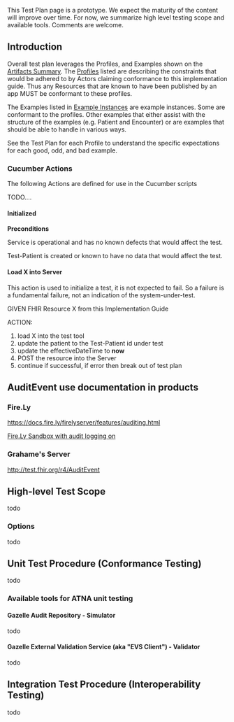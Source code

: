 <div markdown="1" class="stu-note">

This Test Plan page is a prototype.   We expect the maturity of the content will improve over time.  For now, we summarize high level testing scope and available tools. Comments are welcome.
</div>

## Introduction

Overall test plan leverages the Profiles, and Examples shown on the [Artifacts Summary](artifacts.html). The [Profiles](artifacts.html#structures-resource-profiles) listed are describing the constraints that would be adhered to by Actors claiming conformance to this implementation guide. Thus any Resources that are known to have been published by an app MUST be conformant to these profiles.

The Examples listed in [Example Instances](artifacts.html#example-example-instances) are example instances. Some are conformant to the profiles. Other examples that either assist with the structure of the examples (e.g. Patient and Encounter) or are examples that  should be able to handle in various ways. 

See the Test Plan for each Profile to understand the specific expectations for each good, odd, and bad example.

### Cucumber Actions
The following Actions are defined for use in the Cucumber scripts

TODO....

#### Initialized

**Preconditions**

Service is operational and has no known defects that would affect the test.

Test-Patient is created or known to have no data that would affect the test.

#### Load X into Server

This action is used to initialize a test, it is not expected to fail. So a failure is a fundamental failure, not an indication of the system-under-test.

GIVEN FHIR Resource X from this Implementation Guide

ACTION:

1. load X into the test tool
1. update the patient to the Test-Patient id under test
1. update the effectiveDateTime to **now**
1. POST the resource into the Server
1. continue if successful, if error then break out of test plan

## AuditEvent use documentation in products


### Fire.Ly

https://docs.fire.ly/firelyserver/features/auditing.html

[Fire.Ly Sandbox with audit logging on](https://server.fire.ly/r4/AuditEvent)

### Grahame's Server

http://test.fhir.org/r4/AuditEvent

## High-level Test Scope

todo

### Options 

todo

## Unit Test Procedure (Conformance Testing)

todo
### Available tools for ATNA unit testing

#### Gazelle Audit Repository - Simulator 

todo

#### Gazelle External Validation Service (aka "EVS Client") - Validator

todo


## Integration Test Procedure (Interoperability Testing)

todo

